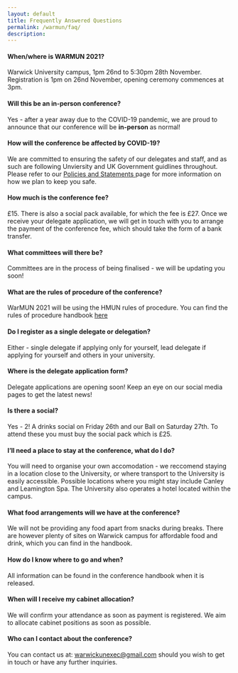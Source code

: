 ```yaml
---
layout: default
title: Frequently Answered Questions
permalink: /warmun/faq/
description:
---
```


#### When/where is WARMUN 2021?
Warwick University campus, 1pm 26nd to 5:30pm 28th November. Registration is 1pm on 26nd November, opening ceremony commences at 3pm.

#### Will this be an in-person conference?
Yes - after a year away due to the COVID-19 pandemic, we are proud to announce that our conference will be <b> in-person </b> as normal!

#### How will the conference be affected by COVID-19?
We are committed to ensuring the safety of our delegates and staff, and as such are following Unviersity and UK Government guidlines throughout. Please refer to our <a href="http://warwickun.org/warmun/policies"> Policies and Statements </a> page for more information on how we plan to keep you safe.

#### How much is the conference fee?
£15. There is also a social pack available, for which the fee is £27.
Once we receive your delegate application, we will get in touch with you to arrange the payment of the conference fee, which should take the form of a bank transfer.

#### What committees will there be?
Committees are in the process of being finalised - we will be updating you soon!

#### What are the rules of procedure of the conference?
WarMUN 2021 will be using the HMUN rules of procedure. You can find the rules of procedure handbook <a href="https://www.yumpu.com/en/document/read/22180426/hmun-rules-of-procedure-harvard-model-united-nations"> here </a>

#### Do I register as a single delegate or delegation?
Either - single delegate if applying only for yourself, lead delegate if applying for yourself and others in your university. 

#### Where is the delegate application form?
Delegate applications are opening soon! Keep an eye on our social media pages to get the latest news!

#### Is there a social?
Yes - 2! A drinks social on Friday 26th and our Ball on Saturday 27th. To attend these you must buy the social pack which is £25.

#### I’ll need a place to stay at the conference, what do I do?
You will need to organise your own accomodation - we reccomend staying in a location close to the University, or where transport to the University is easily accessible. Possible locations where you might stay include Canley and Leamington Spa. The University also operates a hotel located within the campus.

#### What food arrangements will we have at the conference?
We will not be providing any food apart from snacks during breaks. There are however plenty of sites on Warwick campus for affordable food and drink, which you can find in the handbook.

#### How do I know where to go and when?
All information can be found in the conference handbook when it is released.

#### When will I receive my cabinet allocation?
We will confirm your attendance as soon as payment is registered. We aim to allocate cabinet positions as soon as possible.

#### Who can I contact about the conference?
You can contact us at: warwickunexec@gmail.com should you wish to get in touch or have any further inquiries.
